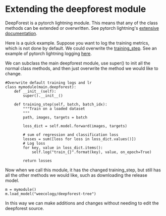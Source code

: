 # Extending the deepforest module

DeepForest is a pytorch lightning module. This means that any of the class methods can be extended or overwritten. See pytorch lightning's [extensive documentation](https://pytorch-lightning.readthedocs.io/en/latest/starter/introduction_guide.html).

Here is a quick example. Suppose you want to log the training metrics, which is not done by default. We could overwrite the [training_step](https://pytorch-lightning.readthedocs.io/en/latest/common/lightning_module.html?highlight=training_step#training-loop). See an example of pytorch lightning logging [here](https://pytorch-lightning.readthedocs.io/en/latest/common/loggers.html).

We can subclass the main deepforest module, use super() to init all the normal class methods, and then just overwrite the method we would like to change.

```
#Overwrite default training logs and lr
class mymodule(main.deepforest):
    def __init__(self):
        super().__init__()

    def training_step(self, batch, batch_idx):
        """Train on a loaded dataset
        """
        path, images, targets = batch

        loss_dict = self.model.forward(images, targets)

        # sum of regression and classification loss
        losses = sum([loss for loss in loss_dict.values()])
        # Log loss
        for key, value in loss_dict.items():
            self.log("train_{}".format(key), value, on_epoch=True)

        return losses
```

Now when we call this module, it has the changed training_step, but still has all the other methods we would like, such as downloading the release model.

```
m = mymodule()
m.load_model("weecology/deepforest-tree")

```
In this way we can make additions and changes without needing to edit the deepforest source.
